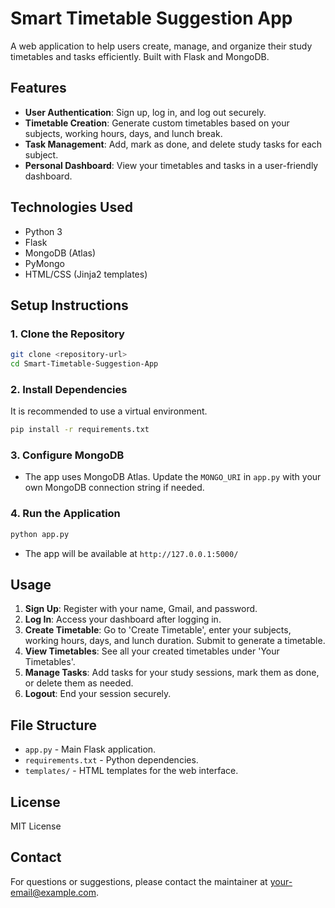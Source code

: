 # Smart Timetable Suggestion App

A web application to help users create, manage, and organize their study timetables and tasks efficiently. Built with Flask and MongoDB.

## Features

- **User Authentication**: Sign up, log in, and log out securely.
- **Timetable Creation**: Generate custom timetables based on your subjects, working hours, days, and lunch break.
- **Task Management**: Add, mark as done, and delete study tasks for each subject.
- **Personal Dashboard**: View your timetables and tasks in a user-friendly dashboard.

## Technologies Used

- Python 3
- Flask
- MongoDB (Atlas)
- PyMongo
- HTML/CSS (Jinja2 templates)

## Setup Instructions

### 1. Clone the Repository
```bash
git clone <repository-url>
cd Smart-Timetable-Suggestion-App
```

### 2. Install Dependencies
It is recommended to use a virtual environment.
```bash
pip install -r requirements.txt
```

### 3. Configure MongoDB
- The app uses MongoDB Atlas. Update the `MONGO_URI` in `app.py` with your own MongoDB connection string if needed.

### 4. Run the Application
```bash
python app.py
```
- The app will be available at `http://127.0.0.1:5000/`

## Usage

1. **Sign Up**: Register with your name, Gmail, and password.
2. **Log In**: Access your dashboard after logging in.
3. **Create Timetable**: Go to 'Create Timetable', enter your subjects, working hours, days, and lunch duration. Submit to generate a timetable.
4. **View Timetables**: See all your created timetables under 'Your Timetables'.
5. **Manage Tasks**: Add tasks for your study sessions, mark them as done, or delete them as needed.
6. **Logout**: End your session securely.

## File Structure

- `app.py` - Main Flask application.
- `requirements.txt` - Python dependencies.
- `templates/` - HTML templates for the web interface.


## License
MIT License

## Contact
For questions or suggestions, please contact the maintainer at your-email@example.com. 